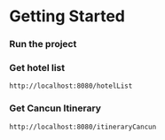 # Getting Started

### Run the project

### Get hotel list
```
http://localhost:8080/hotelList
```

### Get Cancun Itinerary
```
http://localhost:8080/itineraryCancun
```
